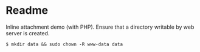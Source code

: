 # Readme

Inline attachment demo (with PHP). Ensure that a directory writable by web server is created.

    $ mkdir data && sudo chown -R www-data data
